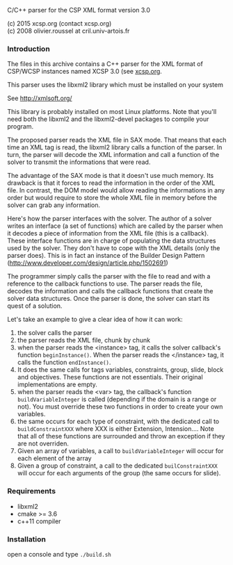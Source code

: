 C/C++ parser for the CSP XML format version 3.0

(c) 2015 xcsp.org (contact <at> xcsp.org)<br />
(c) 2008 olivier.roussel at cril.univ-artois.fr


### Introduction
The files in this archive contains a C++ parser for the XML format of
CSP/WCSP instances named XCSP 3.0 (see [xcsp.org](https://xcsp.org). 

This parser uses the libxml2 library which must be installed on your
system

See http://xmlsoft.org/

This library is probably installed on most Linux platforms. Note that
you'll need both the libxml2 and the libxml2-devel packages to compile
your program.

The proposed parser reads the XML file in SAX mode. That means that
each time an XML tag is read, the libxml2 library calls a function of
the parser. In turn, the parser will decode the XML information and
call a function of the solver to transmit the informations that were
read.

The advantage of the SAX mode is that it doesn't use much memory. Its
drawback is that it forces to read the information in the order of
the XML file. In contrast, the DOM model would allow reading the
informations in any order but would require to store the whole XML
file in memory before the solver can grab any information.


Here's how the parser interfaces with the solver. The author of a
solver writes an interface (a set of functions) which are called by
the parser when it decodes a piece of information from the XML file
(this is a callback). These interface functions are in charge of
populating the data structures used by the solver. They don't have to
cope with the XML details (only the parser does). This is in fact an
instance of the Builder Design Pattern
(http://www.developer.com/design/article.php/1502691)

The programmer simply calls the parser with the file to read and with
a reference to the callback functions to use. The parser reads the
file, decodes the information and calls the callback functions that
create the solver data structures. Once the parser is done, the solver
can start its quest of a solution.

Let's take an example to give a clear idea of how it can work:

1. the solver calls the parser
2. the parser reads the XML file, chunk by chunk
3. when the parser reads the &lt;instance&gt; tag, it calls the solver callback's
function <code>beginInstance()</code>. When the parser reads the &lt;/instance&gt; tag,
it calls the function <code>endInstance()</code>.
4. It does the same calls for tags variables, constraints, group,
 slide, block and objectives. These functions are not essentials. Their original
 implementations are empty.
5. when the parser reads the &lt;var&gt; tag, the callback's function
<code>buildVariableInteger</code> is called (depending if the domain is a range or not).
You must override these two functions in order to create your own variables.
6. the same occurs for each type of constraint, with the dedicated
call to <code>buildConstraintXXX</code> where XXX is either Extension, Intension....
Note that all of these functions are surrounded and throw an exception if they
are not overriden.
7. Given an array of variables, a call to <code>buildVariableInteger</code> will occur
for each element of the array
8. Given a group of constraint, a call to the dedicated <code>builConstraintXXX</code> will occur for each arguments
of the group (the same occurs for slide).

### Requirements
 - libxml2
 - cmake >= 3.6
 - c++11 compiler
 
### Installation
open a console and type ````./build.sh````




